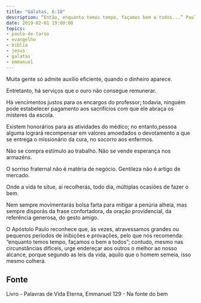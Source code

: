 ```yaml
---
title: "Gálatas, 6:10"
description: “Então, enquanto temos tempo, façamos bem a todos...” Paulo
date: 2019-02-01 19:00:00
topics: 
- paulo-de-tarso
- evangelho
- biblia
- jesus
- galatas
- emmanuel
---
```


Muita gente só admite auxílio eficiente, quando o dinheiro aparece.

Entretanto, há serviços que o ouro não consegue remunerar.

Há vencimentos justos para os encargos do professor; todavia, ninguém pode estabelecer
pagamento aos sacrifícios com que ele abraça os misteres da escola.

Existem honorários para as atividades do médico; no entanto,pessoa alguma logrará
recompensar em valores amoedados o devotamento a que se entrega o missionário da
cura, no socorro aos enfermos.

Não se compra estímulo ao trabalho. Não se vende esperança nos armazéns.

O sorriso fraternal não é matéria de negócio. Gentileza não é artigo de mercado.

Onde a vida te situe, aí recolherás, todo dia, múltiplas ocasiões de fazer o bem.

Nem sempre movimentarás bolsa farta para mitigar a penúria alheia, mas sempre
disporás da frase confortadora, da oração providencial, da referência generosa, do gesto
amigo.

O Apóstolo Paulo reconhece que, às vezes, atravessamos grandes ou pequenos períodos
de inibições e provações, pelo que nos recomenda: “enquanto temos tempo, façamos o
bem a todos”; contudo, mesmo nas circunstâncias difíceis, urge endereçar aos outros o
melhor ao nosso alcance, porque segundo as leis da vida, aquilo que o homem semeia,
isso mesmo colherá.



## Fonte
Livro - Palavras de Vida Eterna, Emmanuel
129 - Na fonte do bem
